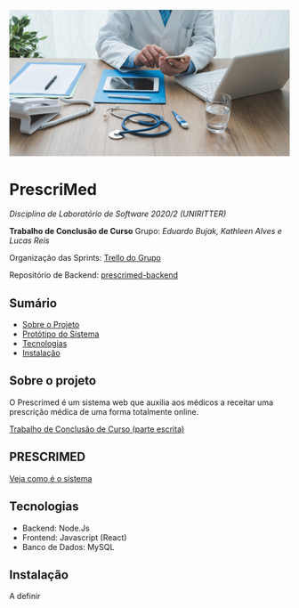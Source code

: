 ![](public/images/prescrição-médica-digital.jpg)

# PrescriMed
_Disciplina de Laboratório de Software 2020/2 (UNIRITTER)_

**Trabalho de Conclusão de Curso**
Grupo: *Eduardo Bujak, Kathleen Alves e Lucas Reis*

Organização das Sprints: [Trello do Grupo](https://trello.com/b/gMLWFcuL/prescri%C3%A7%C3%A3o-m%C3%A9dica)

Repositório de Backend: [prescrimed-backend](https://github.com/kdalves/prescrimed-backend)

## Sumário
* [Sobre o Projeto](#sobre-o-projeto)
* [Protótipo do Sistema](#protótipo-do-sistema)
* [Tecnologias](#tecnologias)
* [Instalação](#instalação)

## Sobre o projeto
O Prescrimed é um sistema web que auxilia aos médicos a receitar uma prescrição médica de uma forma totalmente online.

[Trabalho de Conclusão de Curso (parte escrita)](https://docs.google.com/document/d/1MPuaZft-VmtVFfSRwWWfKI7wRUmH9VSNEW2N_HstR2U/edit?usp=sharing)

## PRESCRIMED
[Veja como é o sistema](https://prescrimed.herokuapp.com/)

## Tecnologias
- Backend: Node.Js
- Frontend: Javascript (React)
- Banco de Dados: MySQL

## Instalação
A definir
